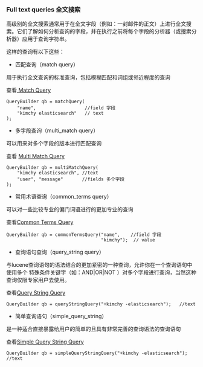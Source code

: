 
### Full text queries 全文搜索

高级别的全文搜索通常用于在全文字段（例如：一封邮件的正文）上进行全文搜索。它们了解如何分析查询的字段，并在执行之前将每个字段的分析器（或搜索分析器）应用于查询字符串。

这样的查询有以下这些：

- 匹配查询（match query）

用于执行全文查询的标准查询，包括模糊匹配和词组或邻近程度的查询

查看[ Match Query](https://www.elastic.co/guide/en/elasticsearch/reference/5.6/query-dsl-match-query.html) 


```
QueryBuilder qb = matchQuery(
    "name",                  //field 字段
    "kimchy elasticsearch"   // text 
);
```

- 多字段查询（multi_match query）

可以用来对多个字段的版本进行匹配查询

查看 [Multi Match Query](https://www.elastic.co/guide/en/elasticsearch/reference/5.6/query-dsl-multi-match-query.html)


```
QueryBuilder qb = multiMatchQuery(
    "kimchy elasticsearch", //text
    "user", "message"       //fields 多个字段
);
```


- 常用术语查询（common_terms query）

可以对一些比较专业的偏门词语进行的更加专业的查询

查看[Common Terms Query](https://www.elastic.co/guide/en/elasticsearch/reference/5.6/query-dsl-common-terms-query.html)


```
QueryBuilder qb = commonTermsQuery("name",    //field 字段
                                   "kimchy");  // value
```


- 查询语句查询（query_string query）

与lucene查询语句的语法结合的更加紧密的一种查询，允许你在一个查询语句中使用多个 特殊条件关键字（如：AND|OR|NOT ）对多个字段进行查询，当然这种查询仅限专家用户去使用。

查看[Query String Query](https://www.elastic.co/guide/en/elasticsearch/reference/5.6/query-dsl-query-string-query.html)


```
QueryBuilder qb = queryStringQuery("+kimchy -elasticsearch");   //text   

```


- 简单查询语句（simple_query_string）

是一种适合直接暴露给用户的简单的且具有非常完善的查询语法的查询语句

查看[Simple Query String Query](https://www.elastic.co/guide/en/elasticsearch/reference/5.6/query-dsl-simple-query-string-query.html)


```
QueryBuilder qb = simpleQueryStringQuery("+kimchy -elasticsearch");    //text
```
